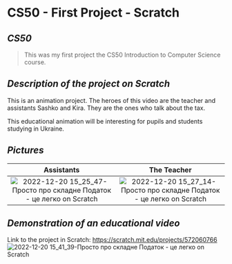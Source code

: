 # CS50 - First Project - Scratch
## *CS50*
>This was my first project the CS50 Introduction to Computer Science course.
## *Description of the project on Scratch*
This is an animation project. The heroes of this video are the teacher and assistants Sashko and Kira. They are the ones who talk about the tax.

This educational animation will be interesting for pupils and students studying in Ukraine.
## *Pictures*
Assistants             |  The Teacher
:-------------------------:|:-------------------------:
![2022-12-20 15_25_47-Просто про складне  Податок - це легко  on Scratch](https://user-images.githubusercontent.com/90305008/208678954-a095c1c5-0cd8-4808-b681-1c0a558c6a8b.png)         |  ![2022-12-20 15_27_14-Просто про складне  Податок - це легко  on Scratch](https://user-images.githubusercontent.com/90305008/208678972-e7d4b222-4731-4c54-be96-8857f0e19822.png)

## *Demonstration of an educational video*
Link to the project in Scratch: https://scratch.mit.edu/projects/572060766
![2022-12-20 15_41_39-Просто про складне  Податок - це легко  on Scratch](https://user-images.githubusercontent.com/90305008/208680797-4b8ab2c4-c9da-4b3b-95aa-02d66d7e54b4.png)
